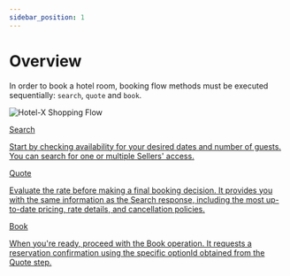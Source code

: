 ```yaml
---
sidebar_position: 1
---
```


# Overview

In order to book a hotel room, booking flow methods must be executed sequentially: `search`, `quote` and `book`.

![Hotel-X Shopping Flow](https://storage.travelgate.com/docs/hotel-x_shopping_flow.svg)


<div className="shortcuts-overview">
    <div className="shortcuts-overview__content">
        <a className="item" href="search">
            <icon icon="fa-brands fa-github" size="lg" />
            <p className="item__title">Search</p>
            <p className="item__subtitle">Start by checking availability for your desired dates and number of guests. You can search for one or multiple Sellers' access.</p>
        </a>
        <a className="item" href="quote">
            <icon icon="fa-brands fa-github" size="lg" />
            <p className="item__title">Quote</p>
            <p className="item__subtitle">Evaluate the rate before making a final booking decision. It provides you with the same information as the Search response, including the most up-to-date pricing, rate details, and cancellation policies.</p>
        </a>
        <a className="item" href="book">
            <icon icon="fa-brands fa-github" size="lg" />
            <p className="item__title">Book</p>
            <p className="item__subtitle">When you're ready, proceed with the Book operation. It requests a reservation confirmation using the specific optionId obtained from the Quote step.</p>
        </a>
    </div> 
</div>